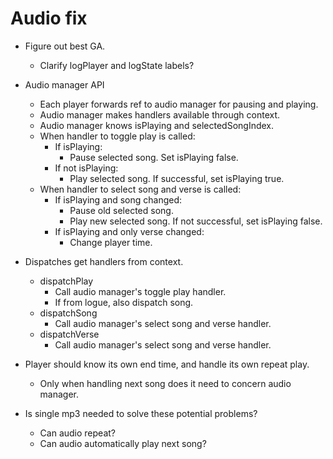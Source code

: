 # Audio fix
* Figure out best GA.
    * Clarify logPlayer and logState labels?

* Audio manager API
    * Each player forwards ref to audio manager for pausing and playing.
    * Audio manager makes handlers available through context.
    * Audio manager knows isPlaying and selectedSongIndex.
    * When handler to toggle play is called:
        * If isPlaying:
            * Pause selected song. Set isPlaying false.
        * If not isPlaying:
            * Play selected song. If successful, set isPlaying true.
    * When handler to select song and verse is called:
        * If isPlaying and song changed:
            * Pause old selected song.
            * Play new selected song. If not successful, set isPlaying false.
        * If isPlaying and only verse changed:
            * Change player time.

* Dispatches get handlers from context.
    * dispatchPlay
        * Call audio manager's toggle play handler.
        * If from logue, also dispatch song.
    * dispatchSong
        * Call audio manager's select song and verse handler.
    * dispatchVerse
        * Call audio manager's select song and verse handler.

* Player should know its own end time, and handle its own repeat play.
    * Only when handling next song does it need to concern audio manager.

* Is single mp3 needed to solve these potential problems?
    * Can audio repeat?
    * Can audio automatically play next song?